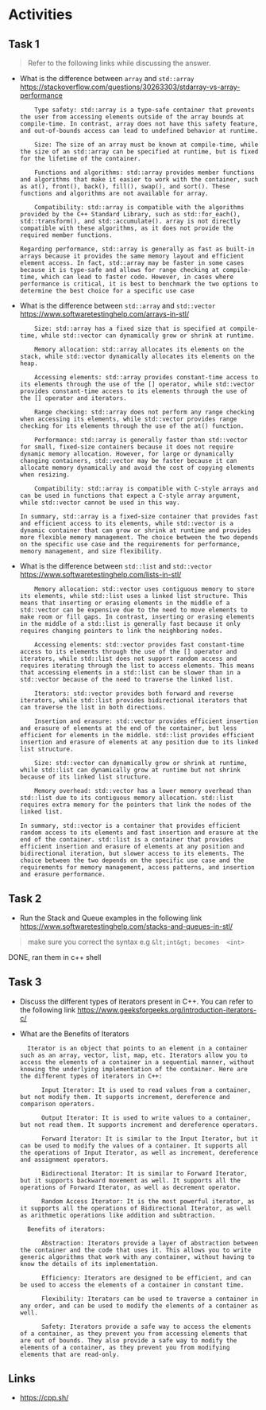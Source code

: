 # Activities

## Task 1

> Refer to the following links while discussing the answer.

- What is the difference between `array` and `std::array`
  https://stackoverflow.com/questions/30263303/stdarray-vs-array-performance

          Type safety: std::array is a type-safe container that prevents the user from accessing elements outside of the array bounds at compile-time. In contrast, array does not have this safety feature, and out-of-bounds access can lead to undefined behavior at runtime.

          Size: The size of an array must be known at compile-time, while the size of an std::array can be specified at runtime, but is fixed for the lifetime of the container.

          Functions and algorithms: std::array provides member functions and algorithms that make it easier to work with the container, such as at(), front(), back(), fill(), swap(), and sort(). These functions and algorithms are not available for array.

          Compatibility: std::array is compatible with the algorithms provided by the C++ Standard Library, such as std::for_each(), std::transform(), and std::accumulate(). array is not directly compatible with these algorithms, as it does not provide the required member functions.

      Regarding performance, std::array is generally as fast as built-in arrays because it provides the same memory layout and efficient element access. In fact, std::array may be faster in some cases because it is type-safe and allows for range checking at compile-time, which can lead to faster code. However, in cases where performance is critical, it is best to benchmark the two options to determine the best choice for a specific use case

- What is the difference between `std::array` and `std::vector`
  https://www.softwaretestinghelp.com/arrays-in-stl/

          Size: std::array has a fixed size that is specified at compile-time, while std::vector can dynamically grow or shrink at runtime.

          Memory allocation: std::array allocates its elements on the stack, while std::vector dynamically allocates its elements on the heap.

          Accessing elements: std::array provides constant-time access to its elements through the use of the [] operator, while std::vector provides constant-time access to its elements through the use of the [] operator and iterators.

          Range checking: std::array does not perform any range checking when accessing its elements, while std::vector provides range checking for its elements through the use of the at() function.

          Performance: std::array is generally faster than std::vector for small, fixed-size containers because it does not require dynamic memory allocation. However, for large or dynamically changing containers, std::vector may be faster because it can allocate memory dynamically and avoid the cost of copying elements when resizing.

          Compatibility: std::array is compatible with C-style arrays and can be used in functions that expect a C-style array argument, while std::vector cannot be used in this way.

      In summary, std::array is a fixed-size container that provides fast and efficient access to its elements, while std::vector is a dynamic container that can grow or shrink at runtime and provides more flexible memory management. The choice between the two depends on the specific use case and the requirements for performance, memory management, and size flexibility.



- What is the difference between `std::list` and `std::vector`
  https://www.softwaretestinghelp.com/lists-in-stl/


          Memory allocation: std::vector uses contiguous memory to store its elements, while std::list uses a linked list structure. This means that inserting or erasing elements in the middle of a std::vector can be expensive due to the need to move elements to make room or fill gaps. In contrast, inserting or erasing elements in the middle of a std::list is generally fast because it only requires changing pointers to link the neighboring nodes.

          Accessing elements: std::vector provides fast constant-time access to its elements through the use of the [] operator and iterators, while std::list does not support random access and requires iterating through the list to access elements. This means that accessing elements in a std::list can be slower than in a std::vector because of the need to traverse the linked list.

          Iterators: std::vector provides both forward and reverse iterators, while std::list provides bidirectional iterators that can traverse the list in both directions.

          Insertion and erasure: std::vector provides efficient insertion and erasure of elements at the end of the container, but less efficient for elements in the middle. std::list provides efficient insertion and erasure of elements at any position due to its linked list structure.

          Size: std::vector can dynamically grow or shrink at runtime, while std::list can dynamically grow at runtime but not shrink because of its linked list structure.

          Memory overhead: std::vector has a lower memory overhead than std::list due to its contiguous memory allocation. std::list requires extra memory for the pointers that link the nodes of the linked list.

      In summary, std::vector is a container that provides efficient random access to its elements and fast insertion and erasure at the end of the container. std::list is a container that provides efficient insertion and erasure of elements at any position and bidirectional iteration, but slower access to its elements. The choice between the two depends on the specific use case and the requirements for memory management, access patterns, and insertion and erasure performance.

## Task 2

- Run the Stack and Queue examples in the following link
  https://www.softwaretestinghelp.com/stacks-and-queues-in-stl/

> make sure you correct the syntax e.g `&lt;int&gt; becomes  <int>`


DONE, ran them in c++ shell


## Task 3

- Discuss the different types of iterators present in C++. You can refer to the following link
  https://www.geeksforgeeks.org/introduction-iterators-c/
- What are the Benefits of Iterators

        Iterator is an object that points to an element in a container such as an array, vector, list, map, etc. Iterators allow you to access the elements of a container in a sequential manner, without knowing the underlying implementation of the container. Here are the different types of iterators in C++:

            Input Iterator: It is used to read values from a container, but not modify them. It supports increment, dereference and comparison operators.

            Output Iterator: It is used to write values to a container, but not read them. It supports increment and dereference operators.

            Forward Iterator: It is similar to the Input Iterator, but it can be used to modify the values of a container. It supports all the operations of Input Iterator, as well as increment, dereference and assignment operators.

            Bidirectional Iterator: It is similar to Forward Iterator, but it supports backward movement as well. It supports all the operations of Forward Iterator, as well as decrement operator.

            Random Access Iterator: It is the most powerful iterator, as it supports all the operations of Bidirectional Iterator, as well as arithmetic operations like addition and subtraction.

        Benefits of iterators:

            Abstraction: Iterators provide a layer of abstraction between the container and the code that uses it. This allows you to write generic algorithms that work with any container, without having to know the details of its implementation.

            Efficiency: Iterators are designed to be efficient, and can be used to access the elements of a container in constant time.

            Flexibility: Iterators can be used to traverse a container in any order, and can be used to modify the elements of a container as well.

            Safety: Iterators provide a safe way to access the elements of a container, as they prevent you from accessing elements that are out of bounds. They also provide a safe way to modify the elements of a container, as they prevent you from modifying elements that are read-only.



## Links

- https://cpp.sh/
